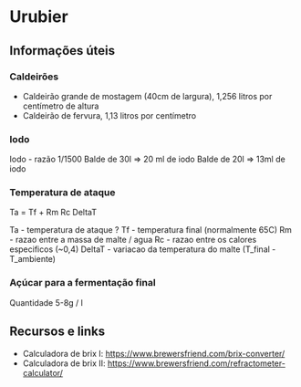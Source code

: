 # Urubier

## Informações úteis

### Caldeirões

* Caldeirão grande de mostagem (40cm de largura), 1,256 litros por centímetro de altura
* Caldeirão de fervura, 1,13 litros por centímetro

### Iodo

Iodo - razão 1/1500
Balde de 30l => 20 ml de iodo
Balde de 20l => 13ml de iodo

### Temperatura de ataque

Ta = Tf + Rm  Rc  DeltaT

Ta - temperatura de ataque ?
Tf - temperatura final (normalmente 65C)
Rm - razao entre a massa de malte / agua
Rc - razao entre os calores especificos (~0,4)
DeltaT - variacao da temperatura do malte (T_final - T_ambiente)

###  Açúcar para a fermentação final

Quantidade 5-8g / l

## Recursos e links

* Calculadora de brix I: https://www.brewersfriend.com/brix-converter/ 
* Calculadora de brix II: https://www.brewersfriend.com/refractometer-calculator/
